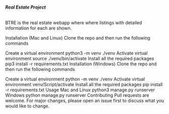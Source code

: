###### **Real Estate Project**

BTRE is the real estate webapp where where listings with detailed information for each are shown.

Installation (Mac and Linux)
Clone the repo and then run the following commands

Create a virtual environment
python3 -m venv ./venv
Activate virtual environment
source ./venv/bin/activate
Install all the required packages
pip3 install -r requirements.txt
Installation (Windows)
Clone the repo and then run the following commands

Create a virtual environment
python -m venv ./venv
Activate virtual environment
venv/Script/activate
Install all the required packages
pip install -r requirements.txt
Usage
Mac and Linux
python3 manage.py runserver
Windows
python manage.py runserver
Contributing
Pull requests are welcome. For major changes, please open an issue first to discuss what you would like to change.
